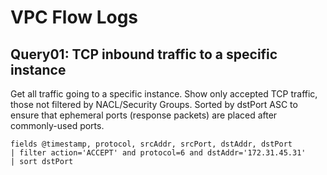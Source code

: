 # VPC Flow Logs

## Query01: TCP inbound traffic to a specific instance

Get all traffic going to a specific instance. Show only accepted TCP traffic, those not filtered by NACL/Security Groups. Sorted by dstPort ASC to ensure that ephemeral ports (response packets) are placed after commonly-used ports.

```
fields @timestamp, protocol, srcAddr, srcPort, dstAddr, dstPort
| filter action='ACCEPT' and protocol=6 and dstAddr='172.31.45.31'
| sort dstPort
```

